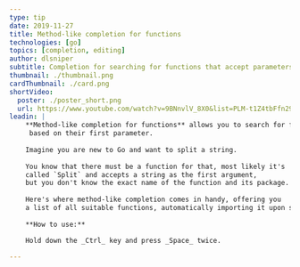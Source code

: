 ```yaml
---
type: tip
date: 2019-11-27
title: Method-like completion for functions
technologies: [go]
topics: [completion, editing]
author: dlsniper
subtitle: Completion for searching for functions that accept parameters of a certain type.
thumbnail: ./thumbnail.png
cardThumbnail: ./card.png
shortVideo:
  poster: ./poster_short.png
  url: https://www.youtube.com/watch?v=9BNnvlV_8X0&list=PLM-t1Z4tbFfn291KlSOQE_ulCAyzXO3uA
leadin: |
    **Method-like completion for functions** allows you to search for functions
     based on their first parameter.
    
    Imagine you are new to Go and want to split a string.
    
    You know that there must be a function for that, most likely it's
    called `Split` and accepts a string as the first argument,
    but you don't know the exact name of the function and its package.
    
    Here's where method-like completion comes in handy, offering you
    a list of all suitable functions, automatically importing it upon selection.
    
    **How to use:**

    Hold down the _Ctrl_ key and press _Space_ twice.

---
```

